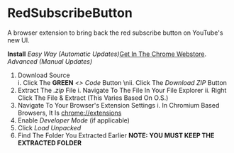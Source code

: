 # RedSubscribeButton
A browser extension to bring back the red subscribe button on YouTube's new UI. 

**Install**
*Easy Way (Automatic Updates)*[Get In The Chrome Webstore](https://chrome.google.com/webstore/detail/return-the-red-subscribe/jelocjcknmhfifcapebeibnolciholbl).
*Advanced (Manual Updates)*
1. Download Source
<br>i. Click The **GREEN** *<> Code* Button
\nii. Click The *Download ZIP* Button
2. Extract The *.zip* File
  i. Navigate To The File In Your File Explorer
  ii. Right Click The File & Extract (This Varies Based On O.S.)
4. Navigate To Your Browser's Extension Settings
  i. In Chromium Based Browsers, It Is [chrome://extensions](chrome://extensions)
4. Enable *Developer Mode* (if applicable)
5. Click *Load Unpacked*
6. Find The Folder You Extracted Earlier
**NOTE: YOU MUST KEEP THE EXTRACTED FOLDER**
